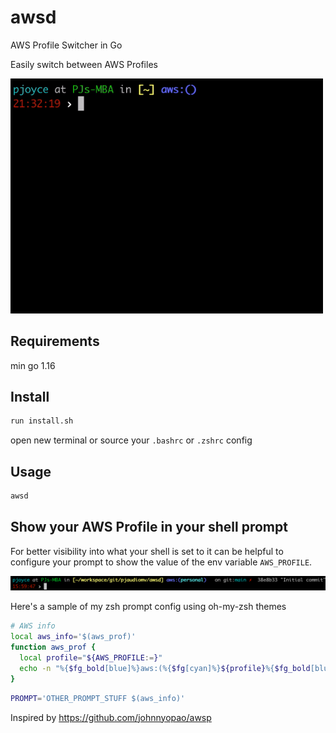 # awsd

AWS Profile Switcher in Go

Easily switch between AWS Profiles

<img src="demo.gif" width="500">

## Requirements
min go 1.16

## Install

```sh
run install.sh
```

open new terminal or source your `.bashrc` or `.zshrc` config

## Usage
```sh
awsd
```

## Show your AWS Profile in your shell prompt
For better visibility into what your shell is set to it can be helpful to configure your prompt to show the value of the env variable `AWS_PROFILE`.

<img src="screenshot.png" width="700">

Here's a sample of my zsh prompt config using oh-my-zsh themes

```sh
# AWS info
local aws_info='$(aws_prof)'
function aws_prof {
  local profile="${AWS_PROFILE:=}"
  echo -n "%{$fg_bold[blue]%}aws:(%{$fg[cyan]%}${profile}%{$fg_bold[blue]%})%{$reset_color%} "
}
```

```sh
PROMPT='OTHER_PROMPT_STUFF $(aws_info)'
```

Inspired by https://github.com/johnnyopao/awsp

